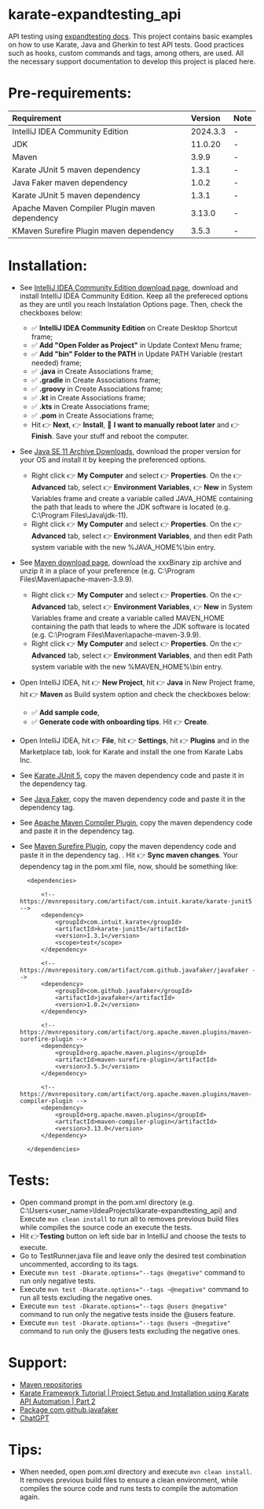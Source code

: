 # karate-expandtesting_api

API testing using [expandtesting docs](https://practice.expandtesting.com/notes/api/api-docs/). This project contains basic examples on how to use Karate, Java and Gherkin to test API tests. Good practices such as hooks, custom commands and tags, among others, are used. All the necessary support documentation to develop this project is placed here.

# Pre-requirements:

| Requirement                                    | Version        | Note                                                            |
| :--------------------------------------------- |:---------------| :-------------------------------------------------------------- |
| IntelliJ IDEA Community Edition                | 2024.3.3       | -                                                               |
| JDK                                            | 11.0.20        | -                                                               |
| Maven                                          | 3.9.9          | -                                                               |
| Karate JUnit 5 maven dependency                | 1.3.1          | -                                                               |
| Java Faker maven dependency                    | 1.0.2          | -                                                               |
| Karate JUnit 5 maven dependency                | 1.3.1          | -                                                               |
| Apache Maven Compiler Plugin maven dependency  | 3.13.0         | -                                                               |
| KMaven Surefire Plugin maven dependency        | 3.5.3          | -                                                               |

# Installation:

- See [IntelliJ IDEA Community Edition download page](https://www.jetbrains.com/idea/download/?section=windows), download and install IntelliJ IDEA Community Edition. Keep all the prefereced options as they are until you reach Instalation Options page. Then, check the checkboxes below: 
  - :white_check_mark: **IntelliJ IDEA Community Edition** on Create Desktop Shortcut frame; 
  - :white_check_mark: **Add "Open Folder as Project"** in Update Context Menu frame; 
  - :white_check_mark: **Add "bin" Folder to the PATH** in Update PATH Variable (restart needed) frame; 
  - :white_check_mark: **.java** in Create Associations frame; 
  - :white_check_mark: **.gradle** in Create Associations frame; 
  - :white_check_mark: **.groovy** in Create Associations frame; 
  - :white_check_mark: **.kt** in Create Associations frame; 
  - :white_check_mark: **.kts** in Create Associations frame; 
  - :white_check_mark: **.pom** in Create Associations frame;
  - Hit :point_right: **Next**, :point_right: **Install**, :radio_button: **I want to manually reboot later** and :point_right: **Finish**. Save your stuff and reboot the computer.
- See [Java SE 11 Archive Downloads](https://www.oracle.com/br/java/technologies/javase/jdk11-archive-downloads.html), download the proper version for your OS and install it by keeping the preferenced options. 
  - Right click :point_right: **My Computer** and select :point_right: **Properties**. On the :point_right: **Advanced** tab, select :point_right: **Environment Variables**, :point_right: **New** in System Variables frame and create a variable called JAVA_HOME containing the path that leads to where the JDK software is located (e.g. C:\Program Files\Java\jdk-11).
  - Right click :point_right: **My Computer** and select :point_right: **Properties**. On the :point_right: **Advanced** tab, select :point_right: **Environment Variables**, and then edit Path system variable with the new %JAVA_HOME%\bin entry.
- See [Maven download page](https://maven.apache.org/download.cgi), download the xxxBinary zip archive and unzip it in a place of your preference (e.g. C:\Program Files\Maven\apache-maven-3.9.9).
  - Right click :point_right: **My Computer** and select :point_right: **Properties**. On the :point_right: **Advanced** tab, select :point_right: **Environment Variables**, :point_right: **New** in System Variables frame and create a variable called MAVEN_HOME containing the path that leads to where the JDK software is located (e.g. C:\Program Files\Maven\apache-maven-3.9.9).
  - Right click :point_right: **My Computer** and select :point_right: **Properties**. On the :point_right: **Advanced** tab, select :point_right: **Environment Variables**, and then edit Path system variable with the new %MAVEN_HOME%\bin entry.
- Open IntelliJ IDEA, hit :point_right: **New Project**, hit :point_right: **Java** in New Project frame, hit :point_right: **Maven** as Build system option and check the checkboxes below: 
  - :white_check_mark: **Add sample code**, 
  - :white_check_mark: **Generate code with onboarding tips**. 
Hit :point_right: **Create**. 
- Open IntelliJ IDEA, hit :point_right: **File**, hit :point_right: **Settings**, hit :point_right: **Plugins** and in the Marketplace tab, look for Karate and install the one from Karate Labs Inc.
- See [Karate JUnit 5](https://mvnrepository.com/artifact/com.intuit.karate/karate-junit5/1.3.1), copy the maven dependency code and paste it in the dependency tag. 
- See [Java Faker](https://mvnrepository.com/artifact/com.github.javafaker/javafaker/1.0.2), copy the maven dependency code and paste it in the dependency tag. 
- See [Apache Maven Compiler Plugin](https://mvnrepository.com/artifact/org.apache.maven.plugins/maven-compiler-plugin/3.13.0), copy the maven dependency code and paste it in the dependency tag. 
- See [Maven Surefire Plugin](https://mvnrepository.com/artifact/org.apache.maven.plugins/maven-surefire-plugin/3.5.3), copy the maven dependency code and paste it in the dependency tag. . Hit :point_right: **Sync maven changes**. Your dependency tag in the pom.xml file, now, should be something like:

  ```
    <dependencies>

        <!-- https://mvnrepository.com/artifact/com.intuit.karate/karate-junit5 -->
        <dependency>
            <groupId>com.intuit.karate</groupId>
            <artifactId>karate-junit5</artifactId>
            <version>1.3.1</version>
            <scope>test</scope>
        </dependency>

        <!-- https://mvnrepository.com/artifact/com.github.javafaker/javafaker -->
        <dependency>
            <groupId>com.github.javafaker</groupId>
            <artifactId>javafaker</artifactId>
            <version>1.0.2</version>
        </dependency>

        <!-- https://mvnrepository.com/artifact/org.apache.maven.plugins/maven-surefire-plugin -->
        <dependency>
            <groupId>org.apache.maven.plugins</groupId>
            <artifactId>maven-surefire-plugin</artifactId>
            <version>3.5.3</version>
        </dependency>

        <!-- https://mvnrepository.com/artifact/org.apache.maven.plugins/maven-compiler-plugin -->
        <dependency>
            <groupId>org.apache.maven.plugins</groupId>
            <artifactId>maven-compiler-plugin</artifactId>
            <version>3.13.0</version>
        </dependency>

    </dependencies>
  ``` 

# Tests:

- Open command prompt in the pom.xml directory (e.g. C:\Users\<user_name>\IdeaProjects\karate-expandtesting_api) and Execute ```mvn clean install``` to run all to removes previous build files while compiles the source code an execute the tests.
- Hit :point_right:**Testing** button on left side bar in IntelliJ and choose the tests to execute.
- Go to TestRunner.java file and leave only the desired test combination uncommented, according to its tags. 
- Execute ```mvn test -Dkarate.options="--tags @negative"``` command to run only negative tests.
- Execute ```mvn test -Dkarate.options="--tags ~@negative"``` command to run all tests excluding the negative ones.
- Execute ```mvn test -Dkarate.options="--tags @users @negative"``` command to run only the negative tests inside the @users feature.
- Execute ```mvn test -Dkarate.options="--tags @users ~@negative"``` command to run only the @users tests excluding the negative ones.

# Support:

- [Maven repositories](https://mvnrepository.com/)
- [Karate Framework Tutorial | Project Setup and Installation using Karate API Automation | Part 2](https://www.youtube.com/watch?v=8-SDRUUIqPM)
- [Package com.github.javafaker](https://javadoc.io/static/com.github.javafaker/javafaker/1.0.2/com/github/javafaker/package-summary.html)
- [ChatGPT](https://chatgpt.com/)

# Tips:

- When needed, open pom.xml directory and execute ```mvn clean install```. It removes previous build files to ensure a clean environment, while compiles the source code and runs tests to compile the automation again. 

